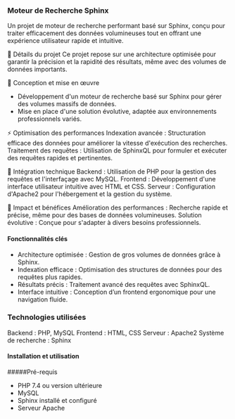 ### Moteur de Recherche Sphinx
Un projet de moteur de recherche performant basé sur Sphinx, conçu pour traiter efficacement des données volumineuses tout en offrant une expérience utilisateur rapide et intuitive.

🚀 Détails du projet
Ce projet repose sur une architecture optimisée pour garantir la précision et la rapidité des résultats, même avec des volumes de données importants.

📌 Conception et mise en œuvre
- Développement d'un moteur de recherche basé sur Sphinx pour gérer des volumes massifs de données.
- Mise en place d'une solution évolutive, adaptée aux environnements professionnels variés.
  
⚡ Optimisation des performances
Indexation avancée : Structuration efficace des données pour améliorer la vitesse d'exécution des recherches.
Traitement des requêtes : Utilisation de SphinxQL pour formuler et exécuter des requêtes rapides et pertinentes.

🔧 Intégration technique
Backend : Utilisation de PHP pour la gestion des requêtes et l'interfaçage avec MySQL.
Frontend : Développement d'une interface utilisateur intuitive avec HTML et CSS.
Serveur : Configuration d'Apache2 pour l'hébergement et la gestion du système.

🌟 Impact et bénéfices
Amélioration des performances : Recherche rapide et précise, même pour des bases de données volumineuses.
Solution évolutive : Conçue pour s'adapter à divers besoins professionnels.

#### Fonctionnalités clés
- Architecture optimisée : Gestion de gros volumes de données grâce à Sphinx.
- Indexation efficace : Optimisation des structures de données pour des requêtes plus rapides.
- Résultats précis : Traitement avancé des requêtes avec SphinxQL.
- Interface intuitive : Conception d’un frontend ergonomique pour une navigation fluide.

### Technologies utilisées
Backend : PHP, MySQL
Frontend : HTML, CSS
Serveur : Apache2
Système de recherche : Sphinx
#### Installation et utilisation
#####Pré-requis
- PHP 7.4 ou version ultérieure
- MySQL
- Sphinx installé et configuré
- Serveur Apache
